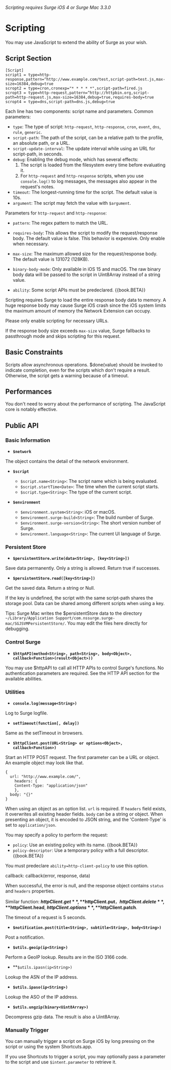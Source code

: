 _Scripting requires Surge iOS 4 or Surge Mac 3.3.0_

# Scripting

You may use JavaScript to extend the ability of Surge as your wish.

## Script Section

```
[Script]
script1 = type=http-response,pattern=^http://www.example.com/test,script-path=test.js,max-size=16384,debug=true
scropt2 = type=cron,cronexp="* * * * *",script-path=fired.js
scropt3 = type=http-request,pattern=^http://httpbin.org,script-path=http-request.js,max-size=16384,debug=true,requires-body=true
scropt4 = type=dns,script-path=dns.js,debug=true
```

Each line has two components: script name and parameters. 
Common parameters: 
 
* `type`: The type of script: `http-request`, `http-response`, `cron`, `event`, `dns`, `rule`, `generic`.
* `script-path`: The path of the script, can be a relative path to the profile, an absolute path, or a URL.
* `script-update-interval`: The update interval while using an URL for script-path, in seconds. 
* `debug`: Enabling the debug mode, which has several effects:
   1. The script is loaded from the filesystem every time before evaluating it.
   2. For `http-request` and `http-response` scripts, when you use `console.log()` to log messages, the messages also appear in the request's notes.
* `timeout`: The longest-running time for the script. The default value is 10s.
* `argument`: The script may fetch the value with `$argument`.

Parameters for `http-request` and `http-response`:

* `pattern`: The regex pattern to match the URL.

* `requires-body`: This allows the script to modify the request/response body. The default value is false. This behavior is expensive. Only enable when necessary.

* `max-size`: The maximum allowed size for the request/response body. The default value is 131072 (128KB).

* `binary-body-mode`: Only available in iOS 15 and macOS. The raw binary body data will be passed to the script in Uint8Array instead of a string value.
* `ability`: Some script APIs must be predeclared. {{book.BETA}}

Scripting requires Surge to load the entire response body data to memory. A huge response body may cause Surge iOS crash since the iOS system limits the maximum amount of memory the Network Extension can occupy.

Please only enable scripting for necessary URLs.

If the response body size exceeds `max-size` value, Surge fallbacks to passthrough mode and skips scripting for this request.

## Basic Constraints

Scripts allow asynchronous operations. $done(value<Object>) should be invoked to indicate completion, even for the scripts which don't require a result. Otherwise, the script gets a warning because of a timeout. 

## Performances

You don't need to worry about the performance of scripting. The JavaScript core is notably effective. 

## Public API

### Basic Information

* **`$network`**

The object contains the detail of the network environment.

* **`$script`**

  - `$script.name<String>`: The script name which is being evaluated.
  - `$script.startTime<Date>`: The time when the current script starts.
  - `$script.type<String>`: The type of the current script.

* **`$environment`**

  - `$environment.system<String>`: iOS or macOS.
  - `$environment.surge-build<String>`: The build number of Surge.
  - `$environment.surge-version<String>`: The short version number of Surge.
  - `$environment.language<String>`: The current UI language of Surge.

### Persistent Store

* **`$persistentStore.write(data<String>, [key<String>])`**

Save data permanently. Only a string is allowed. Return true if successes.

* **`$persistentStore.read([key<String>])`**

Get the saved data. Return a string or Null.

If the key is undefined, the script with the same script-path shares the storage pool. Data can be shared among different scripts when using a key.

Tips: Surge Mac writes the $persistentStore data to the directory `~/Library/Application Support/com.nssurge.surge-mac/SGJSVMPersistentStore/`. You may edit the files here directly for debugging.

### Control Surge

* **`$httpAPI(method<String>, path<String>, body<Object>, callback<Function>(result<Object>))`**

You may use $httpAPI to call all HTTP APIs to control Surge's functions. No authentication parameters are required. See the HTTP API section for the available abilities.


### Utilities


* **`console.log(message<String>)`**

Log to Surge logfile.

* **`setTimeout(function[, delay])`**

Same as the setTimeout in browsers.

* **`$httpClient.post(URL<String> or options<Object>, callback<Function>)`**

Start an HTTP POST request. The first parameter can be a URL or object. An example object may look like that. 

```
{
  url: "http://www.example.com/",
    headers: {
    Content-Type: "application/json"
    },
  body: "{}"
}
```

When using an object as an option list. `url` is required. If `headers` field exists, it overwrites all existing header fields. `body` can be a string or object. When presenting an object, it is encoded to JSON string, and the 'Content-Type' is set to `application/json`.

You may specify a policy to perform the request:
  - `policy`: Use an existing policy with its name. {{book.BETA}}
  - `policy-descriptor`: Use a temporary policy with a full descriptor. {{book.BETA}}

You must predeclare `ability=http-client-policy` to use this option.

callback: callback(error<String>, response<Object>, data<String>)

When successful, the error is null, and the response object contains `status` and `headers` properties.

Similar function: **$httpClient.get**, **$httpClient.put**，**$httpClient.delete**, **$httpClient.head**, **$httpClient.options**, **$httpClient.patch**.

The timeout of a request is 5 seconds.

* **`$notification.post(title<String>, subtitle<String>, body<String>)`**

Post a notification. 

* **`$utils.geoip(ip<String>)`**

Perform a GeoIP lookup. Results are in the ISO 3166 code.

* **`$utils.ipasn(ip<String>)`

Lookup the ASN of the IP address.

* **`$utils.ipaso(ip<String>)`** 

Lookup the ASO of the IP address.

* **`$utils.ungzip(binary<Uint8Array>)`** 

Decompress gzip data. The result is also a Uint8Array.


### Manually Trigger

You can manually trigger a script on Surge iOS by long pressing on the script or using the system Shortcuts.app.

If you use Shortcuts to trigger a script, you may optionally pass a parameter to the script and use `$intent.parameter` to retrieve it.

